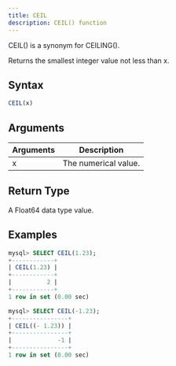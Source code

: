 ```yaml
---
title: CEIL
description: CEIL() function
---
```


CEIL() is a synonym for CEILING().

Returns the smallest integer value not less than x.

## Syntax

```sql
CEIL(x)
```

## Arguments

| Arguments   | Description |
| ----------- | ----------- |
| x | The numerical value. |

## Return Type

A Float64 data type value.


## Examples

```sql
mysql> SELECT CEIL(1.23);
+------------+
| CEIL(1.23) |
+------------+
|          2 |
+------------+
1 row in set (0.00 sec)

mysql> SELECT CEIL(-1.23);
+----------------+
| CEIL((- 1.23)) |
+----------------+
|             -1 |
+----------------+
1 row in set (0.00 sec)
```
